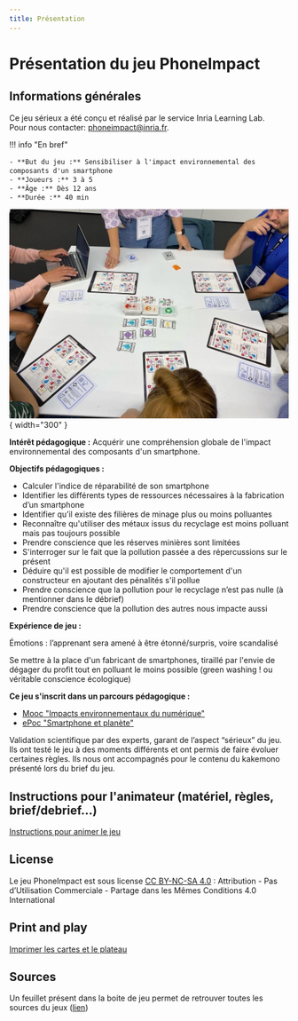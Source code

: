 ```yaml
---
title: Présentation
---
```

# Présentation du jeu PhoneImpact

## Informations générales

Ce jeu sérieux a été conçu et réalisé par le service Inria Learning Lab.  
Pour nous contacter: phoneimpact@inria.fr.

!!! info "En bref"

    - **But du jeu :** Sensibiliser à l'impact environnemental des composants d'un smartphone
    - **Joueurs :** 3 à 5
    - **Âge :** Dès 12 ans
    - **Durée :** 40 min

![Aperçu du jeu sur une table](img/LS-PhoneImpactTableDeJeu.jpg){ width="300" }

**Intérêt pédagogique :** Acquérir une compréhension globale de l'impact environnemental des composants d'un smartphone.

**Objectifs pédagogiques :**

- Calculer l'indice de réparabilité de son smartphone
- Identifier les différents types de ressources nécessaires à la fabrication d’un smartphone
- Identifier qu’il existe des filières de minage plus ou moins polluantes
- Reconnaître qu'utiliser des métaux issus du recyclage est moins polluant mais pas toujours possible
- Prendre conscience que les réserves minières sont limitées
- S'interroger sur le fait que la pollution passée a des répercussions sur le présent
- Déduire qu'il est possible de modifier le comportement d'un constructeur en ajoutant des pénalités s'il pollue
- Prendre conscience que la pollution pour le recyclage n’est pas nulle (à mentionner dans le débrief)
- Prendre conscience que la pollution des autres nous impacte aussi

**Expérience de jeu :**

Émotions : l’apprenant sera amené à être étonné/surpris, voire scandalisé

Se mettre à la place d'un fabricant de smartphones, tiraillé par l'envie de dégager du profit tout en polluant le moins possible (green washing ! ou véritable conscience écologique)

**Ce jeu s'inscrit dans un parcours pédagogique :**

- [Mooc "Impacts environnementaux du numérique"](https://www.fun-mooc.fr/fr/cours/impacts-environnementaux-du-numerique/)
- [ePoc "Smartphone et planète"](https://epoc.inria.fr/epocs/E007MM/)

Validation scientifique par des experts, garant de l’aspect “sérieux” du jeu. Ils ont testé le jeu à des moments différents et ont permis de faire évoluer certaines règles. Ils nous ont accompagnés pour le contenu du kakemono présenté lors du brief du jeu.

## Instructions pour l'animateur (matériel, règles, brief/debrief...)

[Instructions pour animer le jeu](./InstructionsAnimateur.md)

## License
Le jeu PhoneImpact est sous license [CC BY-NC-SA 4.0](https://creativecommons.org/licenses/by-nc-sa/4.0/deed.fr) : Attribution - Pas d’Utilisation Commerciale - Partage dans les Mêmes Conditions 4.0 International

## Print and play

[Imprimer les cartes et le plateau](./PrintAndPlay.md)

## Sources
Un feuillet présent dans la boite de jeu permet de retrouver toutes les sources du jeux ([lien](Sources.md))

